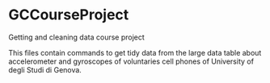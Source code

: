 # GCCourseProject
Getting and cleaning data course project

This files contain commands to get tidy data from the large data table about accelerometer and gyroscopes of voluntaries cell phones of University of degli Studi di Genova.
